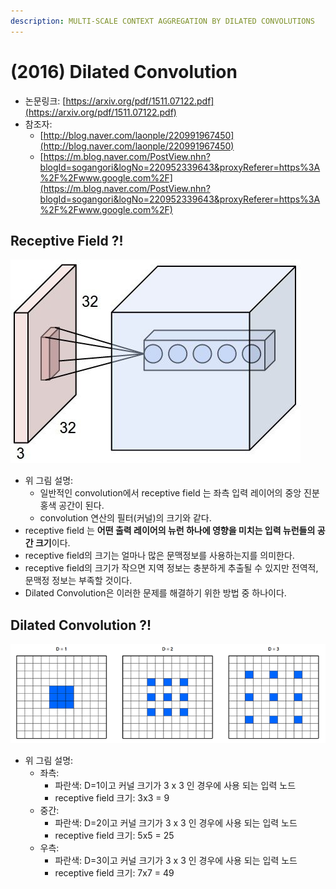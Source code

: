 ```yaml
---
description: MULTI-SCALE CONTEXT AGGREGATION BY DILATED CONVOLUTIONS
---
```


# \(2016\) Dilated Convolution

* 논문링크: [https://arxiv.org/pdf/1511.07122.pdf](https://arxiv.org/pdf/1511.07122.pdf)
* 참조자: 
  * [http://blog.naver.com/laonple/220991967450](http://blog.naver.com/laonple/220991967450)
  * [https://m.blog.naver.com/PostView.nhn?blogId=sogangori&logNo=220952339643&proxyReferer=https%3A%2F%2Fwww.google.com%2F](https://m.blog.naver.com/PostView.nhn?blogId=sogangori&logNo=220952339643&proxyReferer=https%3A%2F%2Fwww.google.com%2F)

## Receptive Field ?!

![](../.gitbook/assets/image%20%2894%29.png)

* 위 그림 설명:
  * 일반적인 convolution에서 receptive field 는 좌측 입력 레이어의 중앙 진분홍색 공간이 된다.
  * convolution 연산의 필터\(커널\)의 크기와 같다.
* receptive field 는 **어떤 출력 레이어의 뉴런 하나에 영향을 미치는 입력 뉴런들의 공간 크기**이다.
* receptive field의 크기는 얼마나 많은 문맥정보를 사용하는지를 의미한다.
* receptive field의 크기가 작으면 지역 정보는 충분하게 추출될 수 있지만 전역적, 문맥정 정보는 부족할 것이다.
* Dilated Convolution은 이러한 문제를 해결하기 위한 방법 중 하나이다.

## Dilated Convolution ?!

![](../.gitbook/assets/image%20%2877%29.png)

* 위 그림 설명:
  * 좌측: 
    * 파란색: D=1이고 커널 크기가 3 x 3 인 경우에 사용 되는 입력 노드
    * receptive field 크기:  3x3 = 9
  * 중간:
    * 파란색:  D=2이고 커널 크기가 3 x 3 인 경우에 사용 되는 입력 노드
    * receptive field 크기:  5x5 = 25
  * 우측: 
    * 파란색: D=3이고 커널 크기가 3 x 3 인 경우에 사용 되는 입력 노드
    * receptive field 크기:  7x7 = 49







